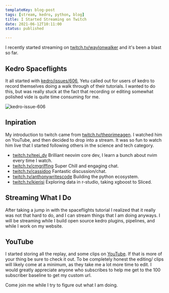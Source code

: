 ```yaml
---
templateKey: blog-post
tags: [stream, kedro, python, blog]
title: I Started Streaming on Twitch
date: 2021-06-12T10:11:00
status: published

---
```


I recently started streaming on
[twitch.tv/waylonwalker](https://www.twitch.tv/waylonwalker) and it's been a
blast so far.

## Kedro Spaceflights

It all started with
[kedro/issues/606](https://github.com/quantumblacklabs/kedro/issues/606), Yetu
called out for users of kedro to record themselves doing a walk through of
their tutorials.  I wanted to do this, but was really stuck at the fact that
recording or editing somewhat polished vide is quite time consuming for me.

![kedro-issue-606](https://images.waylonwalker.com/kedro-issue-606.png)

## Inpiration

My introduction to twitch came from
[twitch.tv/theprimeagen](https://twitch.tv/theprimeagen). I watched him on
YouTube, and then decided to drop into a stream.  It was so fun to watch him
live that I started following others in the science and tech category.

* [twitch.tv/teej_dv](https://www.twitch.tv/teej_dv) Brilliant neovim core dev, I learn a bunch about nvim every time I watch.
* [twitch.tv/cmgriffing](https://www.twitch.tv/cmgriffing) Super Chill and engaging chat.
* [twitch.tv/cassidoo](https://www.twitch.tv/cassidoo) Fantastic discussion/chat.
* [twitch.tv/anthonywritescode](https://www.twitch.tv/anthonywritescode) Building the python ecosystem.
* [twitch.tv/kierisi](https://www.twitch.tv/kierisi) Exploring data in r-studio, taking xgboost to Sliced.

## Streaming What I Do

After taking a jump in with the spaceflights tutorial I realized that it really
was not that hard to do, and I can stream things that I am doing anyways.  I
will be streaming while I build open source kedro plugins, pipelines, and while
I work on my website.

## YouTube

I started storing all the replay, and some clips on
[YouTube](https://www.youtube.com/channel/UChoRUssc5HoO-xQ9hUKZ1mA).  If that
is more of your thing be sure to check it out.  To be completely honest the  editing/ clips will likely come at a minimum, as they take me a lot more time to edit.  I would greatly appreciate
anyone who subscribes to help me get to the 100 subscriber baseline to get my
custom url.


Come join me while I try to figure out what I am doing.
